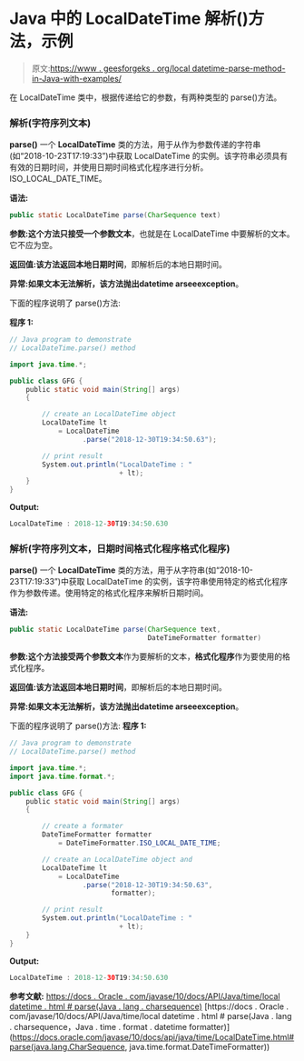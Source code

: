 # Java 中的 LocalDateTime 解析()方法，示例

> 原文:[https://www . geesforgeks . org/local datetime-parse-method-in-Java-with-examples/](https://www.geeksforgeeks.org/localdatetime-parse-method-in-java-with-examples/)

在 LocalDateTime 类中，根据传递给它的参数，有两种类型的 parse()方法。

### 解析(字符序列文本)

**parse()** 一个 **LocalDateTime** 类的方法，用于从作为参数传递的字符串(如“2018-10-23T17:19:33”)中获取 LocalDateTime 的实例。该字符串必须具有有效的日期时间，并使用日期时间格式化程序进行分析。ISO_LOCAL_DATE_TIME。

**语法:**

```java
public static LocalDateTime parse(CharSequence text)

```

**参数:**这个方法只接受一个参数**文本**，也就是在 LocalDateTime 中要解析的文本。它不应为空。

**返回值:**该方法返回**本地日期时间**，即解析后的本地日期时间。

**异常:**如果文本无法解析，该方法抛出**datetime arseeexception**。

下面的程序说明了 parse()方法:

**程序 1:**

```java
// Java program to demonstrate
// LocalDateTime.parse() method

import java.time.*;

public class GFG {
    public static void main(String[] args)
    {

        // create an LocalDateTime object
        LocalDateTime lt
            = LocalDateTime
                  .parse("2018-12-30T19:34:50.63");

        // print result
        System.out.println("LocalDateTime : "
                           + lt);
    }
}
```

**Output:**

```java
LocalDateTime : 2018-12-30T19:34:50.630

```

### 解析(字符序列文本，日期时间格式化程序格式化程序)

**parse()** 一个 **LocalDateTime** 类的方法，用于从字符串(如“2018-10-23T17:19:33”)中获取 LocalDateTime 的实例，该字符串使用特定的格式化程序作为参数传递。使用特定的格式化程序来解析日期时间。

**语法:**

```java
public static LocalDateTime parse(CharSequence text, 
                                  DateTimeFormatter formatter)

```

**参数:**这个方法接受两个参数**文本**作为要解析的文本，**格式化程序**作为要使用的格式化程序。

**返回值:**该方法返回**本地日期时间**，即解析后的本地日期时间。

**异常:**如果文本无法解析，该方法抛出**datetime arseeexception**。

下面的程序说明了 parse()方法:
**程序 1:**

```java
// Java program to demonstrate
// LocalDateTime.parse() method

import java.time.*;
import java.time.format.*;

public class GFG {
    public static void main(String[] args)
    {

        // create a formater
        DateTimeFormatter formatter
            = DateTimeFormatter.ISO_LOCAL_DATE_TIME;

        // create an LocalDateTime object and
        LocalDateTime lt
            = LocalDateTime
                  .parse("2018-12-30T19:34:50.63",
                         formatter);

        // print result
        System.out.println("LocalDateTime : "
                           + lt);
    }
}
```

**Output:**

```java
LocalDateTime : 2018-12-30T19:34:50.630

```

**参考文献:**
[https://docs . Oracle . com/javase/10/docs/API/Java/time/local datetime . html # parse(Java . lang . charsequence)](https://docs.oracle.com/javase/10/docs/api/java/time/LocalDateTime.html#parse(java.lang.CharSequence))
[https://docs . Oracle . com/javase/10/docs/API/Java/time/local datetime . html # parse(Java . lang . charsequence，Java . time . format . datetime formatter)](https://docs.oracle.com/javase/10/docs/api/java/time/LocalDateTime.html#parse(java.lang.CharSequence, java.time.format.DateTimeFormatter))